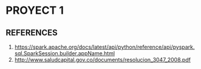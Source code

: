 # PROYECT 1



## REFERENCES

1. https://spark.apache.org/docs/latest/api/python/reference/api/pyspark.sql.SparkSession.builder.appName.html 
2. http://www.saludcapital.gov.co/documents/resolucion_3047_2008.pdf
